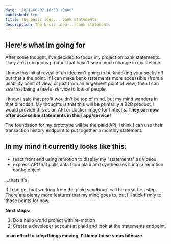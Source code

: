 ```yaml
---
date: '2021-06-07 16:53 -0400'
published: true
title: The basic idea... bank statements
description: The basic idea... bank statements
---
```

## Here's what im going for

After some thought, I've decided to focus my project on bank statements. They are a ubiquotis product that hasn't seen much change in my lifetime.

I know this initial reveal of an idea isn't going to be knocking your socks off but that's the point. If I can make bank statements more accessible (from a usability point of view, or just from an engement point of view) then I can see that being a useful service to lots of people.

I know I said that profit wouldn't be top of mind, but my mind wanders in that direction. My thoughts is that this will be primarily a B2B product, I would provide this as an API or docker image for fintechs. **They can now offer accessible statements in their app/service!**

The foundation for my prototype will be the plaid API, I think I can use their transaction history endpoint to put together a monthly statement.

## In my mind it currently looks like this:

- react front end using remotion to display my "statements" as videos
- express API that pulls data from plaid and synthesizes it into a remotion config object

...thats it's

If I can get that working from the plaid sandbox it will be great first step. There are plenty more features that my mind goes to, but I'll stick firmly to those points for now.

**Next steps:**

1. Do a hello world project with re-motion
2. Create a developer account at plaid and look at the statements endpoint.

__in an effort to keep things moving, I'll keep these steps bitesize__

